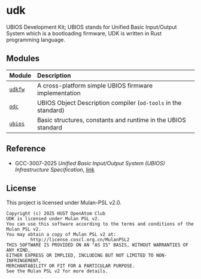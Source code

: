 # udk

UBIOS Development Kit; UBIOS stands for Unified Basic Input/Output System which is a bootloading firmware, UDK is written in Rust programming language.

## Modules

| Module | Description |
|:----|:----|
| [`udkfw`](udkfw/) | A cross-platform simple UBIOS firmware implementation |
| [`odc`](odc/) | UBIOS Object Description compiler (`od-tools` in the standard) |
| [`ubios`](ubios/) | Basic structures, constants and runtime in the UBIOS standard |

## Reference

- GCC-3007-2025 _Unified Basic Input/Output System (UBIOS) Infrastructure Specification_, [link](https://www.gccorg.com/article/69/426.html)

## License

This project is licensed under Mulan-PSL v2.0.

```text
Copyright (c) 2025 HUST OpenAtom Club
UDK is licensed under Mulan PSL v2.
You can use this software according to the terms and conditions of the Mulan PSL v2.
You may obtain a copy of Mulan PSL v2 at:
         http://license.coscl.org.cn/MulanPSL2
THIS SOFTWARE IS PROVIDED ON AN "AS IS" BASIS, WITHOUT WARRANTIES OF ANY KIND,
EITHER EXPRESS OR IMPLIED, INCLUDING BUT NOT LIMITED TO NON-INFRINGEMENT,
MERCHANTABILITY OR FIT FOR A PARTICULAR PURPOSE.
See the Mulan PSL v2 for more details.
```
